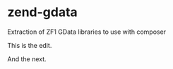 zend-gdata
==========

Extraction of ZF1 GData libraries to use with composer

This is the edit.

And the next.
